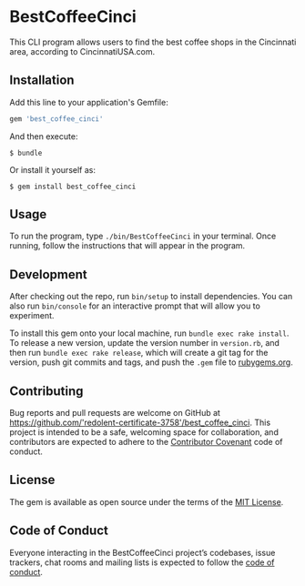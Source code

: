 # BestCoffeeCinci

This CLI program allows users to find the best coffee shops in the Cincinnati area, according to CincinnatiUSA.com.  

## Installation

Add this line to your application's Gemfile:

```ruby
gem 'best_coffee_cinci'
```

And then execute:

    $ bundle

Or install it yourself as:

    $ gem install best_coffee_cinci

## Usage

To run the program, type `./bin/BestCoffeeCinci` in your terminal.  Once running, follow the instructions that will appear in the program.  

## Development

After checking out the repo, run `bin/setup` to install dependencies. You can also run `bin/console` for an interactive prompt that will allow you to experiment.

To install this gem onto your local machine, run `bundle exec rake install`. To release a new version, update the version number in `version.rb`, and then run `bundle exec rake release`, which will create a git tag for the version, push git commits and tags, and push the `.gem` file to [rubygems.org](https://rubygems.org).

## Contributing

Bug reports and pull requests are welcome on GitHub at https://github.com/'redolent-certificate-3758'/best_coffee_cinci. This project is intended to be a safe, welcoming space for collaboration, and contributors are expected to adhere to the [Contributor Covenant](http://contributor-covenant.org) code of conduct.

## License

The gem is available as open source under the terms of the [MIT License](https://opensource.org/licenses/MIT).

## Code of Conduct

Everyone interacting in the BestCoffeeCinci project’s codebases, issue trackers, chat rooms and mailing lists is expected to follow the [code of conduct](https://github.com/'redolent-certificate-3758'/best_coffee_cinci/blob/master/CODE_OF_CONDUCT.md).
